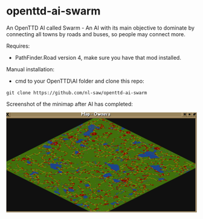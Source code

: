 # openttd-ai-swarm
An OpenTTD AI called Swarm - An AI with its main objective to dominate by connecting all towns by roads and buses, so people may connect more.

Requires:
* PathFinder.Road version 4, make sure you have that mod installed.

Manual installation:

* cmd to your OpenTTD\AI folder and clone this repo:
```
git clone https://github.com/nl-saw/openttd-ai-swarm
```

Screenshot of the minimap after AI has completed:

![Screenshot of the minimap after AI has completed](https://raw.githubusercontent.com/nl-saw/openttd-ai-swarm/main/Map_ScreenShot.png)
